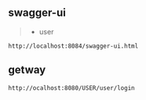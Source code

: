 ## swagger-ui
> * user 
~~~
http://localhost:8084/swagger-ui.html
~~~

## getway
~~~
http://ocalhost:8080/USER/user/login
~~~

